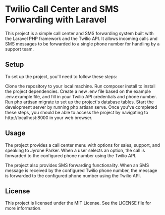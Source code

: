 # Twilio Call Center and SMS Forwarding with Laravel
This project is a simple call center and SMS forwarding system built with the Laravel PHP framework and the Twilio API. It allows incoming calls and SMS messages to be forwarded to a single phone number for handling by a support team.

## Setup
To set up the project, you'll need to follow these steps:

Clone the repository to your local machine.
Run composer install to install the project dependencies.
Create a new .env file based on the example .env.example file, and fill in your Twilio API credentials and phone number.
Run php artisan migrate to set up the project's database tables.
Start the development server by running php artisan serve.
Once you've completed these steps, you should be able to access the project by navigating to http://localhost:8000 in your web browser.

## Usage
The project provides a call center menu with options for sales, support, and speaking to Jyrone Parker. When a user selects an option, the call is forwarded to the configured phone number using the Twilio API.

The project also provides SMS forwarding functionality. When an SMS message is received by the configured Twilio phone number, the message is forwarded to the configured phone number using the Twilio API.

## License
This project is licensed under the MIT License. See the LICENSE file for more information.
